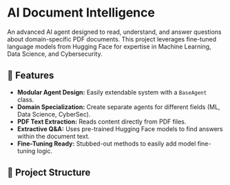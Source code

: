 # AI Document Intelligence

An advanced AI agent designed to read, understand, and answer questions about domain-specific PDF documents. This project leverages fine-tuned language models from Hugging Face for expertise in Machine Learning, Data Science, and Cybersecurity.



## 🚀 Features

-   **Modular Agent Design:** Easily extendable system with a `BaseAgent` class.
-   **Domain Specialization:** Create separate agents for different fields (ML, Data Science, CyberSec).
-   **PDF Text Extraction:** Reads content directly from PDF files.
-   **Extractive Q&A:** Uses pre-trained Hugging Face models to find answers within the document text.
-   **Fine-Tuning Ready:** Stubbed-out methods to easily add model fine-tuning logic.

## 📂 Project Structure